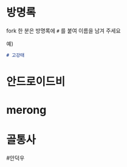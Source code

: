 # 방명록


fork 한 분은 방명록에 `#` 를 붙여 이름을 남겨 주세요

예)

```markdown
# 고강태
```

# 안드로이드비

# merong

# 골통사

#안덕우

